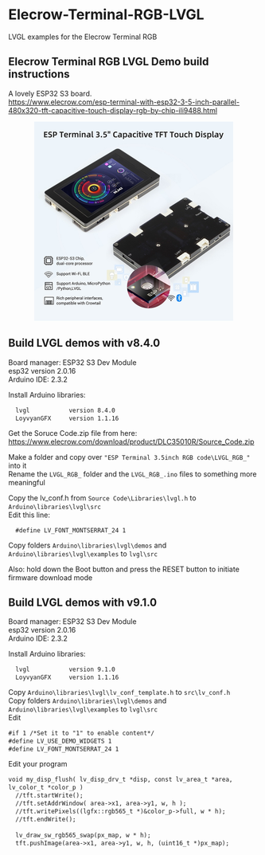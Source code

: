 # Elecrow-Terminal-RGB-LVGL
LVGL examples for the Elecrow Terminal RGB

## Elecrow Terminal RGB LVGL Demo build instructions

A lovely ESP32 S3 board.   
https://www.elecrow.com/esp-terminal-with-esp32-3-5-inch-parallel-480x320-tft-capacitive-touch-display-rgb-by-chip-ili9488.html   

<p align="center">
  <img src="https://github.com/paulhamsh/Elecrow-Terminal-RGB-LVGL/blob/main/Elecrow%20Terminal.jpg" width="400" title="Elecrow Terminal">
</p>

## Build LVGL demos with v8.4.0    

Board manager: ESP32 S3 Dev Module   
esp32 version 2.0.16   
Arduino IDE:   2.3.2   

Install Arduino libraries:
```
  lvgl           version 8.4.0
  LoyvyanGFX     version 1.1.16
```
Get the Soruce Code.zip file from here: https://www.elecrow.com/download/product/DLC35010R/Source_Code.zip   

Make a folder and copy over ```"ESP Terminal 3.5inch RGB code\LVGL_RGB_"``` into it   
Rename the ```LVGL_RGB_``` folder and the ```LVGL_RGB_.ino``` files to something more meaningful   

Copy the lv_conf.h from ```Source Code\Libraries\lvgl.h``` to ```Arduino\libraries\lvgl\src```   
Edit this line:  
```
  #define LV_FONT_MONTSERRAT_24 1   
```
Copy folders ```Arduino\libraries\lvgl\demos``` and ```Arduino\libraries\lvgl\examples```  to ```lvgl\src```   

Also: hold down the Boot button and press the RESET button to initiate firmware download mode   

## Build LVGL demos with v9.1.0

Board manager: ESP32 S3 Dev Module   
esp32 version 2.0.16   
Arduino IDE:   2.3.2   

Install Arduino libraries:
```
  lvgl           version 9.1.0
  LoyvyanGFX     version 1.1.16
```

Copy ```Arduino\libraries\lvgl\lv_conf_template.h``` to ```src\lv_conf.h```   
Copy folders ```Arduino\libraries\lvgl\demos``` and ```Arduino\libraries\lvgl\examples```  to ```lvgl\src```     
Edit
```
#if 1 /*Set it to "1" to enable content*/
#define LV_USE_DEMO_WIDGETS 1
#define LV_FONT_MONTSERRAT_24 1
```

Edit your program
```
void my_disp_flush( lv_disp_drv_t *disp, const lv_area_t *area, lv_color_t *color_p )
  //tft.startWrite();
  //tft.setAddrWindow( area->x1, area->y1, w, h );
  //tft.writePixels((lgfx::rgb565_t *)&color_p->full, w * h);
  //tft.endWrite();

  lv_draw_sw_rgb565_swap(px_map, w * h);
  tft.pushImage(area->x1, area->y1, w, h, (uint16_t *)px_map);
  
```
